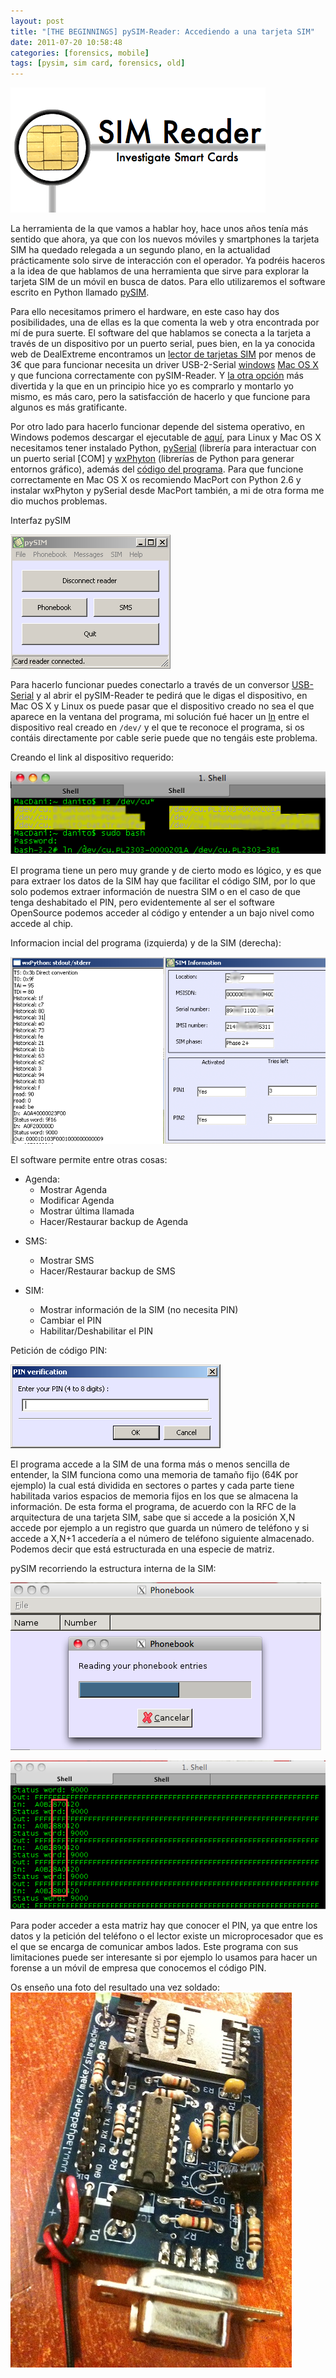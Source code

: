 ```yaml
---
layout: post
title: "[THE BEGINNINGS] pySIM-Reader: Accediendo a una tarjeta SIM"
date: 2011-07-20 10:58:48
categories: [forensics, mobile]
tags: [pysim, sim card, forensics, old]
---
```



![](/img/captura_-2011-07-18-a-las-19-20-31.png)

La herramienta de la que vamos a hablar hoy, hace unos años tenía más sentido que ahora, ya que con los nuevos móviles y smartphones la tarjeta SIM ha quedado relegada a un segundo plano, en la actualidad prácticamente solo sirve de interacción con el operador. Ya podréis haceros a la idea de que hablamos de una herramienta que sirve para explorar la tarjeta SIM de un móvil en busca de datos. Para ello utilizaremos el software escrito en Python llamado [pySIM](http://www.ladyada.net/make/simreader/index.html).

Para ello necesitamos primero el hardware, en este caso hay dos posibilidades, una de ellas es la que comenta la web y otra encontrada por mí de pura suerte. El software del que hablamos se conecta a la tarjeta a través de un dispositivo por un puerto serial, pues bien, en la ya conocida web de DealExtreme encontramos un [lector de tarjetas SIM](http://www.dealextreme.com/p/usb-sim-card-reader-6641) por menos de 3€ que para funcionar necesita un driver USB-2-Serial [windows](http://www.prolific.com.tw/eng/downloads.asp?ID=31)
[Mac OS X](https://github.com/failberg/osx-pl2303) y que funciona correctamente con pySIM-Reader. Y [la otra opción](http://www.ladyada.net/make/simreader/solder.html) más divertida y la que en un principio hice yo es comprarlo y montarlo yo mismo, es más caro, pero la satisfacción de hacerlo y que funcione para algunos es más gratificante.

Por otro lado para hacerlo funcionar depende del sistema operativo, en Windows podemos descargar el ejecutable de [aquí](href="http://www.ladyada.net/media/simreader/pySimReader-Serial-Win32-v2.zip), para Linux y Mac OS X necesitamos tener instalado Python, [pySerial](http://pyserial.sourceforge.net/) (librería para interactuar con un puerto serial [COM] y [wxPhyton](http://www.wxpython.org/) (librerías de Python para generar entornos gráfico), además del [código del programa](http://www.ladyada.net/media/simreader/pySimReader-Serial-src-v2.zip). Para que funcione correctamente en Mac OS X os recomiendo MacPort con Python 2.6 y instalar wxPhyton y pySerial desde MacPort también, a mi de otra forma me dio muchos problemas.


Interfaz pySIM

![](/img/01_interfaz.png)

Para hacerlo funcionar puedes conectarlo a través de un conversor [USB-Serial](http://www.adafruit.com/products/18) y al abrir el pySIM-Reader te pedirá que le digas el dispositivo, en Mac OS X y Linux os puede pasar que el dispositivo creado no sea el que aparece en la ventana del programa, mi solución fué hacer un [ln](http://dns.bdat.net/documentos/cursos/ar01s15.html) entre el dispositivo real creado en `/dev/` y el que te reconoce el programa, si os contáis directamente por cable serie puede que no tengáis este problema.


Creando el link al dispositivo requerido:

![](/img/00_linkear_dev.png)

El programa tiene un pero muy grande y de cierto modo es lógico, y es que para extraer los datos de la SIM hay que facilitar el código SIM, por lo que solo podemos extraer información de nuestra SIM o en el caso de que tenga deshabitado el PIN, pero evidentemente al ser el software OpenSource podemos acceder al código y entender a un bajo nivel como accede al chip.


Informacion incial del programa (izquierda) y de la SIM (derecha):

![](/img/002.png)


El software permite entre otras cosas:

* Agenda:
    * Mostrar Agenda
    * Modificar Agenda
    * Mostrar última llamada
    * Hacer/Restaurar backup de Agenda
 
- SMS:
    - Mostrar SMS
    - Hacer/Restaurar backup de SMS

- SIM:
    - Mostrar información de la SIM (no necesita PIN)
    - Cambiar el PIN
    - Habilitar/Deshabilitar el PIN

Petición de código PIN:

![](/img/03_peticion_pin.png)


El programa accede a la SIM de una forma más o menos sencilla de entender, la SIM funciona como una memoria de tamaño fijo (64K por ejemplo) la cual está dividida en sectores o partes y cada parte tiene habilitada varios espacios de memoria fijos en los que se almacena la información. De esta forma el programa, de acuerdo con la RFC de la arquitectura de una tarjeta SIM, sabe que si accede a la posición X,N accede por ejemplo a un registro que guarda un número de teléfono y si accede a X,N+1 accedería a el número de teléfono siguiente almacenado. Podemos decir que está estructurada en una especie de matriz.


pySIM recorriendo la estructura interna de la SIM:

![](/img/04_recorriendo_sim.png)

![](/img/04_recorriendo_sim2.png)

Para poder acceder a esta matriz hay que conocer el PIN, ya que entre los datos y la petición del teléfono o el lector existe un microprocesador que es el que se encarga de comunicar ambos lados.
Este programa con sus limitaciones puede ser interesante si por ejemplo lo usamos para hacer un forense a un móvil de empresa que conocemos el código PIN.

Os enseño una foto del resultado una vez soldado:
![](/img/image.jpeg)
